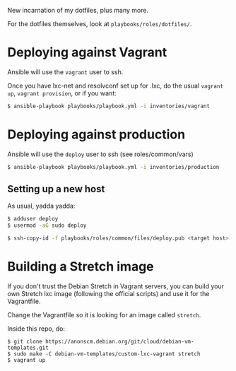 New incarnation of my dotfiles, plus many more.

For the dotfiles themselves, look at `playbooks/roles/dotfiles/`.


# Deploying against Vagrant #

Ansible will use the `vagrant` user to ssh.

Once you have lxc-net and resolvconf set up for <container>.lxc, do the usual `vagrant
up`, `vagrant provision`, or if you want:

```bash
$ ansible-playbook playbooks/playbook.yml -i inventories/vagrant
```


# Deploying against production #

Ansible will use the `deploy` user to ssh (see roles/common/vars)

```bash
$ ansible-playbook playbooks/playbook.yml -i inventories/production
```


## Setting up a new host ##

As usual, yadda yadda:

```bash
$ adduser deploy
$ usermod -aG sudo deploy
```

``` bash
$ ssh-copy-id -f playbooks/roles/common/files/deploy.pub <target host>
```


# Building a Stretch image #

If you don't trust the Debian Stretch in Vagrant servers, you can build your own
Stretch lxc image (following the official scripts) and use it for the
Vagrantfile.

Change the Vagrantfile so it is looking for an image called `stretch`.

Inside this repo, do:

```
$ git clone https://anonscm.debian.org/git/cloud/debian-vm-templates.git
$ sudo make -C debian-vm-templates/custom-lxc-vagrant stretch
$ vagrant up
```

